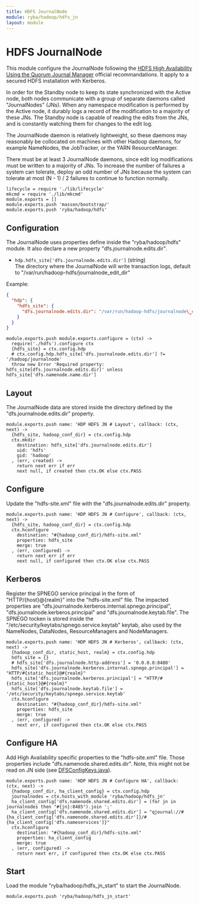 ```yaml
---
title: HDFS JournalNode
module: ryba/hadoop/hdfs_jn
layout: module
---
```


# HDFS JournalNode

This module configure the JournalNode following the 
[HDFS High Availability Using the Quorum Journal Manager][qjm] official 
recommandations. It apply to a secured HDFS installation with Kerberos.

In order for the Standby node to keep its state synchronized with the Active 
node, both nodes communicate with a group of separate daemons called 
"JournalNodes" (JNs). When any namespace modification is performed by the Active 
node, it durably logs a record of the modification to a majority of these JNs. 
The Standby node is capable of reading the edits from the JNs, and is constantly 
watching them for changes to the edit log.

The JournalNode daemon is relatively lightweight, so these daemons may reasonably 
be collocated on machines with other Hadoop daemons, for example NameNodes, the 
JobTracker, or the YARN ResourceManager.

There must be at least 3 JournalNode daemons, since edit log modifications must 
be written to a majority of JNs. To increase the number of failures a system
can tolerate, deploy an odd number of JNs because the system can tolerate at 
most (N - 1) / 2 failures to continue to function normally.

[qjm]: http://hadoop.apache.org/docs/r2.3.0/hadoop-yarn/hadoop-yarn-site/HDFSHighAvailabilityWithQJM.html#Architecture

    lifecycle = require './lib/lifecycle'
    mkcmd = require './lib/mkcmd'
    module.exports = []
    module.exports.push 'masson/bootstrap/'
    module.exports.push 'ryba/hadoop/hdfs'

## Configuration

The JournalNode uses properties define inside the "ryba/hadoop/hdfs" module. It
also declare a new property "dfs.journalnode.edits.dir".

*   `hdp.hdfs_site['dfs.journalnode.edits.dir']` (string)   
    The directory where the JournalNode will write transaction logs, default
    to "/var/run/hadoop-hdfs/journalnode\_edit\_dir"

Example:

```json
{
  "hdp": {
    "hdfs_site": {
      "dfs.journalnode.edits.dir": "/var/run/hadoop-hdfs/journalnode\_edit\_dir"
    }
  }
}
```

    module.exports.push module.exports.configure = (ctx) ->
      require('./hdfs').configure ctx
      {hdfs_site} = ctx.config.hdp
      # ctx.config.hdp.hdfs_site['dfs.journalnode.edits.dir'] ?= '/hadoop/journalnode'
      throw new Error 'Required property: hdfs_site[dfs.journalnode.edits.dir]' unless hdfs_site['dfs.namenode.name.dir']

## Layout

The JournalNode data are stored inside the directory defined by the 
"dfs.journalnode.edits.dir" property.

    module.exports.push name: 'HDP HDFS JN # Layout', callback: (ctx, next) ->
      {hdfs_site, hadoop_conf_dir} = ctx.config.hdp
      ctx.mkdir
        destination: hdfs_site['dfs.journalnode.edits.dir']
        uid: 'hdfs'
        gid: 'hadoop'
      , (err, created) ->
        return next err if err
        next null, if created then ctx.OK else ctx.PASS

## Configure

Update the "hdfs-site.xml" file with the "dfs.journalnode.edits.dir" property.

    module.exports.push name: 'HDP HDFS JN # Configure', callback: (ctx, next) ->
      {hdfs_site, hadoop_conf_dir} = ctx.config.hdp
      ctx.hconfigure
        destination: "#{hadoop_conf_dir}/hdfs-site.xml"
        properties: hdfs_site
        merge: true
      , (err, configured) ->
        return next err if err
        next null, if configured then ctx.OK else ctx.PASS

## Kerberos

Register the SPNEGO service principal in the form of "HTTP/{host}@{realm}" into 
the "hdfs-site.xml" file. The impacted properties are "dfs.journalnode.kerberos.internal.spnego.principal", 
"dfs.journalnode.kerberos.principal" and "dfs.journalnode.keytab.file". The SPNEGO 
tocken is stored inside the "/etc/security/keytabs/spnego.service.keytab" keytab, 
also used by the NameNodes, DataNodes, ResourceManagers and NodeManagers.

    module.exports.push name: 'HDP HDFS JN # Kerberos', callback: (ctx, next) ->
      {hadoop_conf_dir, static_host, realm} = ctx.config.hdp
      hdfs_site = {}
      # hdfs_site['dfs.journalnode.http-address'] = '0.0.0.0:8480'
      hdfs_site['dfs.journalnode.kerberos.internal.spnego.principal'] = "HTTP/#{static_host}@#{realm}"
      hdfs_site['dfs.journalnode.kerberos.principal'] = "HTTP/#{static_host}@#{realm}"
      hdfs_site['dfs.journalnode.keytab.file'] = '/etc/security/keytabs/spnego.service.keytab'
      ctx.hconfigure
        destination: "#{hadoop_conf_dir}/hdfs-site.xml"
        properties: hdfs_site
        merge: true
      , (err, configured) ->
        next err, if configured then ctx.OK else ctx.PASS

## Configure HA

Add High Availability specific properties to the "hdfs-site.xml" file. Those
properties include "dfs.namenode.shared.edits.dir". Note, this might not be
read on JN side (see [DFSConfigKeys.java][keys]).

    module.exports.push name: 'HDP HDFS JN # Configure HA', callback: (ctx, next) ->
      {hadoop_conf_dir, ha_client_config} = ctx.config.hdp
      journalnodes = ctx.hosts_with_module 'ryba/hadoop/hdfs_jn'
      ha_client_config['dfs.namenode.shared.edits.dir'] = (for jn in journalnodes then "#{jn}:8485").join ';'
      ha_client_config['dfs.namenode.shared.edits.dir'] = "qjournal://#{ha_client_config['dfs.namenode.shared.edits.dir']}/#{ha_client_config['dfs.nameservices']}"
      ctx.hconfigure
        destination: "#{hadoop_conf_dir}/hdfs-site.xml"
        properties: ha_client_config
        merge: true
      , (err, configured) ->
        return next err, if configured then ctx.OK else ctx.PASS

## Start

Load the module "ryba/hadoop/hdfs\_jn\_start" to start the JournalNode.

    module.exports.push 'ryba/hadoop/hdfs_jn_start'

[keys]: https://github.com/apache/hadoop-common/blob/trunk/hadoop-hdfs-project/hadoop-hdfs/src/main/java/org/apache/hadoop/hdfs/DFSConfigKeys.java



